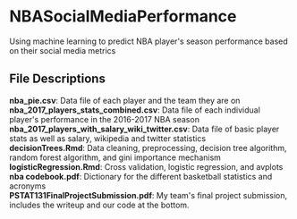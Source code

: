 # NBASocialMediaPerformance
Using machine learning to predict NBA player's season performance based on their social media metrics

## File Descriptions

**nba_pie.csv**: Data file of each player and the team they are on  
**nba_2017_players_stats_combined.csv**: Data file of each individual player's performance in the 2016-2017 NBA season  
**nba_2017_players_with_salary_wiki_twitter.csv**: Data file of basic player stats as well as salary, wikipedia and twitter statistics  
**decisionTrees.Rmd**: Data cleaning, preprocessing, decision tree algorithm, random forest algorithm, and gini importance mechanism  
**logisticRegression.Rmd**: Cross validation, logistic regression, and avplots  
**nba codebook.pdf**: Dictionary for the different basketball statistics and acronyms  
**PSTAT131FinalProjectSubmission.pdf**: My team's final project submission, includes the writeup and our code at the bottom.  


